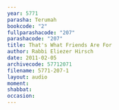 ```yaml
---
year: 5771
parasha: Terumah
bookcode: "2"
fullparashacode: "207"
parashacode: "207"
title: That's What Friends Are For
author: Rabbi Eliezer Hirsch
date: 2011-02-05
archivecode: 57712071
filename: 5771-207-1
layout: audio
moment: 
shabbat: 
occasion: 
---
```

